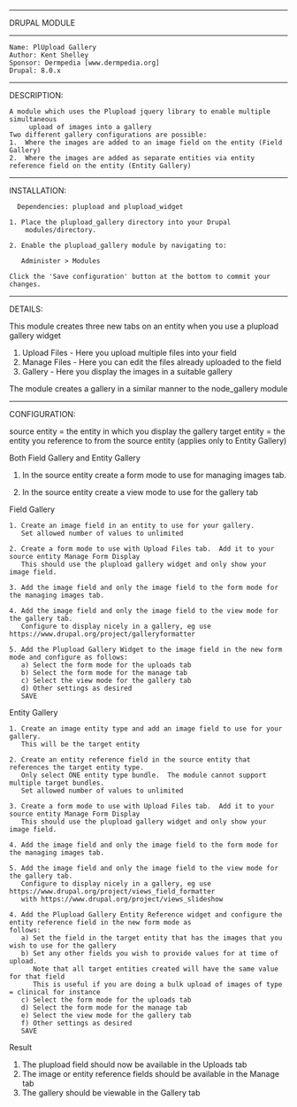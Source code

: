 ********************************************************************
DRUPAL MODULE
********************************************************************
	Name: PlUpload Gallery
	Author: Kent Shelley
	Sponsor: Dermpedia [www.dermpedia.org]
	Drupal: 8.0.x
********************************************************************
DESCRIPTION:

    A module which uses the Plupload jquery library to enable multiple simultaneous
         upload of images into a gallery
    Two different gallery configurations are possible:
    1.  Where the images are added to an image field on the entity (Field Gallery)
    2.  Where the images are added as separate entities via entity reference field on the entity (Entity Gallery)


********************************************************************
INSTALLATION:

      Dependencies: plupload and plupload_widget

	1. Place the plupload_gallery directory into your Drupal
        modules/directory.

	2. Enable the plupload_gallery module by navigating to:

	   Administer > Modules

	Click the 'Save configuration' button at the bottom to commit your
    changes.

********************************************************************
DETAILS:

  This module creates three new tabs on an entity when you use a plupload gallery widget
  1.  Upload Files - Here you upload multiple files into your field
  2.  Manage Files - Here you can edit the files already uploaded to the field
  3.  Gallery - Here you display the images in a suitable gallery

  The module creates a gallery in a similar manner to the node_gallery module

********************************************************************
CONFIGURATION:

  source entity = the entity in which you display the gallery
  target entity = the entity you reference to from the source entity
  (applies only to Entity Gallery)

  Both Field Gallery and Entity Gallery

  1. In the source entity create a form mode to use for managing images tab.

  2. In the source entity create a view mode to use for the gallery tab

  Field Gallery

	1. Create an image field in an entity to use for your gallery.
	   Set allowed number of values to unlimited

	2. Create a form mode to use with Upload Files tab.  Add it to your source entity Manage Form Display
	   This should use the plupload gallery widget and only show your image field.

	3. Add the image field and only the image field to the form mode for the managing images tab.

	4. Add the image field and only the image field to the view mode for the gallery tab.
	   Configure to display nicely in a gallery, eg use https://www.drupal.org/project/galleryformatter

	5. Add the Plupload Gallery Widget to the image field in the new form mode and configure as follows:
	   a) Select the form mode for the uploads tab
	   b) Select the form mode for the manage tab
	   c) Select the view mode for the gallery tab
	   d) Other settings as desired
	   SAVE

  Entity Gallery

	1. Create an image entity type and add an image field to use for your gallery.
	   This will be the target entity

	2. Create an entity reference field in the source entity that references the target entity type.
	   Only select ONE entity type bundle.  The module cannot support multiple target bundles.
	   Set allowed number of values to unlimited

	3. Create a form mode to use with Upload Files tab.  Add it to your source entity Manage Form Display
	   This should use the plupload gallery widget and only show your image field.

	4. Add the image field and only the image field to the form mode for the managing images tab.

	5. Add the image field and only the image field to the view mode for the gallery tab.
	   Configure to display nicely in a gallery, eg use https://www.drupal.org/project/views_field_formatter
	   with https://www.drupal.org/project/views_slideshow

	4. Add the Plupload Gallery Entity Reference widget and configure the entity reference field in the new form mode as
	follows:
	   a) Set the field in the target entity that has the images that you wish to use for the gallery
	   b) Set any other fields you wish to provide values for at time of upload.
	      Note that all target entities created will have the same value for that field
	      This is useful if you are doing a bulk upload of images of type = clinical for instance
	   c) Select the form mode for the uploads tab
	   d) Select the form mode for the manage tab
	   e) Select the view mode for the gallery tab
	   f) Other settings as desired
	   SAVE

  Result

  1. The plupload field should now be available in the Uploads tab
  2. The image or entity reference fields should be available in the Manage tab
  3. The gallery should be viewable in the Gallery tab


